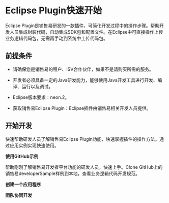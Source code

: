 # Eclipse Plugin快速开始

Eclipse Plugin是销售易研发的一款插件，可简化开发过程中的操作步骤。帮助开发人员集成封装代码，自动集成SDK包和配置文件。在Eclipse中可直接操作上传业务逻辑代码包，无需再手动到系统中上传代码包。

## 前提条件

* 请确保您是销售易的租户、ISV合作伙伴，如果不是请购买所需的服务。

* 开发者必须具备一定的Java研发能力，能够使用Java开发工具进行开发、编译、运行以及调试。

* Eclipse版本要求：neon.2。

* 获取销售易Eclipse Plugin：Eclipse插件由销售易相关开发人员提供。

## 开始开发

快速帮助研发人员了解销售易Eclipse Plugin功能，快速掌握插件的操作方法。通过应用实例实现快速使用。

**使用GitHub示例**

帮助刚刚了解销售易开发者平台功能的研发人员，快速上手。Clone GitHub上的销售易developerSample样例到本地，查看业务逻辑代码开发规范。

**创建一个应用程序**



**团队协同开发**

